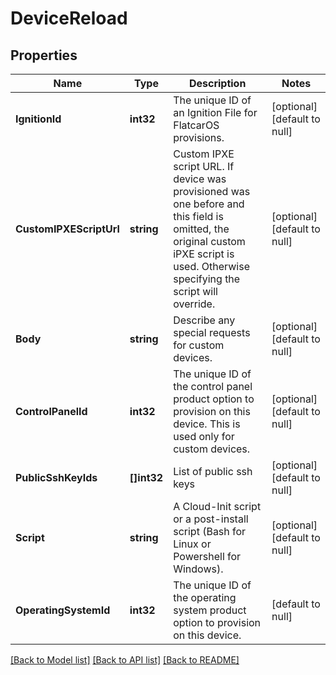# DeviceReload

## Properties
Name | Type | Description | Notes
------------ | ------------- | ------------- | -------------
**IgnitionId** | **int32** | The unique ID of an Ignition File for FlatcarOS provisions. | [optional] [default to null]
**CustomIPXEScriptUrl** | **string** | Custom IPXE script URL. If device was provisioned was one before and this field is omitted, the original custom iPXE script is used. Otherwise specifying the script will override. | [optional] [default to null]
**Body** | **string** | Describe any special requests for custom devices. | [optional] [default to null]
**ControlPanelId** | **int32** | The unique ID of the control panel product option to provision on this device. This is used only for custom devices. | [optional] [default to null]
**PublicSshKeyIds** | **[]int32** | List of public ssh keys | [optional] [default to null]
**Script** | **string** | A Cloud-Init script or a post-install script (Bash for Linux or Powershell for Windows). | [optional] [default to null]
**OperatingSystemId** | **int32** | The unique ID of the operating system product option to provision on this device. | [default to null]

[[Back to Model list]](../README.md#documentation-for-models) [[Back to API list]](../README.md#documentation-for-api-endpoints) [[Back to README]](../README.md)


